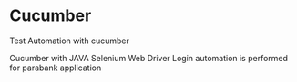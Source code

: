 # Cucumber
Test Automation with cucumber

Cucumber with JAVA Selenium Web Driver
Login automation is performed for parabank application
